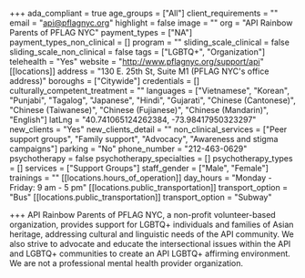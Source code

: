 +++
ada_compliant = true
age_groups = ["All"]
client_requirements = ""
email = "api@pflagnyc.org"
highlight = false
image = ""
org = "API Rainbow Parents of PFLAG NYC"
payment_types = ["NA"]
payment_types_non_clinical = []
program = ""
sliding_scale_clinical = false
sliding_scale_non_clinical = false
tags = ["LGBTQ+", "Organization"]
telehealth = "Yes"
website = "http://www.pflagnyc.org/support/api"
[[locations]]
address = "130 E. 25th St, Suite M1 (PFLAG NYC's office address)"
boroughs = ["Citywide"]
credentials = []
culturally_competent_treatment = ""
languages = ["Vietnamese", "Korean", "Punjabi", "Tagalog", "Japanese", "Hindi", "Gujarati", "Chinese (Cantonese)", "Chinese (Taiwanese)", "Chinese (Fujianese)", "Chinese (Mandarin)", "English"]
latLng = "40.741065124262384, -73.98417950323297"
new_clients = "Yes"
new_clients_detail = ""
non_clinical_services = ["Peer support groups", "Family support", "Advocacy", "Awareness and stigma campaigns"]
parking = "No"
phone_number = "212-463-0629"
psychotherapy = false
psychotherapy_specialties = []
psychotherapy_types = []
services = ["Support Groups"]
staff_gender = ["Male", "Female"]
trainings = ""
[[locations.hours_of_operation]]
day_hours = "Monday - Friday: 9 am - 5 pm"
[[locations.public_transportation]]
transport_option = "Bus"
[[locations.public_transportation]]
transport_option = "Subway"

+++
API Rainbow Parents of PFLAG NYC, a non-profit volunteer-based organization, provides support for LGBTQ+ individuals and families of Asian heritage, addressing cultural and linguistic needs of the API community. We also strive to advocate and educate the intersectional issues within the API and LGBTQ+ communities to create an API LGBTQ+ affirming environment. We are not a professional mental health provider organization.
